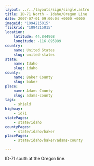 ```yaml
---
layout: ../../layouts/sign/single.astro
title: ID-71 North - Idaho/Oregon Line
date: 2007-07-01 09:00:04 +0000 +0000
imageid: "1094215015"
flickrid: "1094215015"
location:
    latitude: 44.844968
    longitude: -116.895989
country:
    name: United States
    slug: united-states
state:
    name: Idaho
    slug: idaho
county:
    name: Baker County
    slug: baker
place:
    name: Adams County
    slug: adams-county
tags:
    - shield
highway:
    - id71
statePages:
    - state/idaho
countyPages:
    - state/idaho/baker
placePages:
    - state/idaho/baker/adams-county

---
```

ID-71 south at the Oregon line.